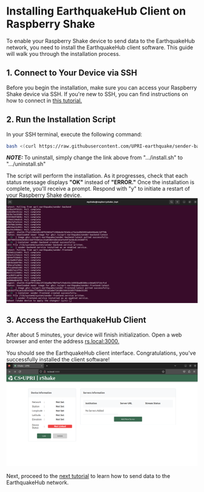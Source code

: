 Installing EarthquakeHub Client on Raspberry Shake
======================================================

To enable your Raspberry Shake device to send data to the EarthquakeHub network, you need to install the EarthquakeHub client software. This guide will walk you through the installation process.

## 1. Connect to Your Device via SSH

Before you begin the installation, make sure you can access your Raspberry Shake device via SSH. If you're new to SSH, you can find instructions on how to connect in
<a href="https://upri-earthquake.github.io/connect-to-rshake" target="_blank">this tutorial.</a>


## 2. Run the Installation Script

In your SSH terminal, execute the following command:

```bash
bash <(curl https://raw.githubusercontent.com/UPRI-earthquake/sender-backend/main/install.sh)
```

<div class="rst-content note">
    <em> <b> NOTE: </b> </em> To uninstall, simply change the link above from ".../install.sh" to ".../uninstall.sh"
</div>

The script will perform the installation. As it progresses, check that each status message displays **"OK"** instead of **"ERROR."** Once the installation is complete, you'll receive a prompt. Respond with "y" to initiate a restart of your Raspberry Shake device.
![image](_build/html/assets/installing-earthquakehub/2.1.png)

## 3. Access the EarthquakeHub Client

After about 5 minutes, your device will finish initialization. Open a web browser and enter the address <a href="https://rs.local:3000" target="_blank">rs.local:3000.</a>

You should see the EarthquakeHub client interface. Congratulations, you've successfully installed the client software!
![image](_build/html/assets/installing-earthquakehub/2.2.png)


Next, proceed to the <a href="https://upri-earthquake.github.io/sending-data-to-ehub-network.html" target="_blank">next tutorial</a> to learn how to send data to the EarthquakeHub network.
